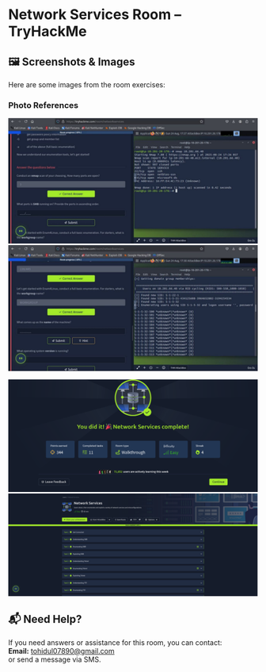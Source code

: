 # Network Services Room – TryHackMe

## 🖼 Screenshots & Images

Here are some images from the room exercises:

### Photo References
![Photo 1](photo_6152419624092812141_y.jpg)  
![Photo 2](photo_6152419624092812142_y.jpg)  

![Screenshot 1](Screenshot%202025-08-24%20at%2023-50-43%20TryHackMe%20Network%20Services.png)
![Screenshot 2](Screenshot%202025-08-24%20at%2023-51-30%20TryHackMe%20Network%20Services.png)

## 📬 Need Help?

If you need answers or assistance for this room, you can contact:  
**Email:** [tohidul07890@gmail.com](mailto:tohidul07890@gmail.com)  
or send a message via SMS.

